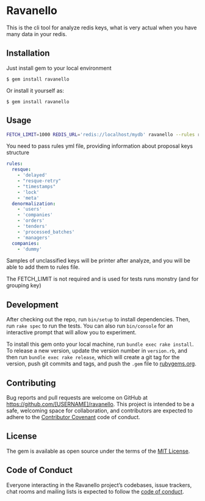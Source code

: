 # Ravanello

This is the cli tool for analyze redis keys, what is very actual when you have many data in your redis.

## Installation

Just install gem to your local environment

    $ gem install ravanello

Or install it yourself as:

    $ gem install ravanello

## Usage

```bash
FETCH_LIMIT=1000 REDIS_URL='redis://localhost/mydb' ravanello --rules rules.yml
```

You need to pass rules yml file, providing information about proposal keys structure

```yml
rules:
  resque:
    - 'delayed'
    - "resque-retry"
    - "timestamps"
    - 'lock'
    - 'meta'
  denormalization:
    - 'users'
    - 'companies'
    - 'orders'
    - 'tenders'
    - 'processed_batches'
    - 'managers'
  companies:
    - 'dummy'
```

Samples of unclassified keys will be printer after analyze, and you will be able
to add them to rules file.

The FETCH_LIMIT is not required and is used for tests runs monstry (and for grouping key)
## Development

After checking out the repo, run `bin/setup` to install dependencies. Then, run `rake spec` to run the tests. You can also run `bin/console` for an interactive prompt that will allow you to experiment.

To install this gem onto your local machine, run `bundle exec rake install`. To release a new version, update the version number in `version.rb`, and then run `bundle exec rake release`, which will create a git tag for the version, push git commits and tags, and push the `.gem` file to [rubygems.org](https://rubygems.org).

## Contributing

Bug reports and pull requests are welcome on GitHub at https://github.com/[USERNAME]/ravanello. This project is intended to be a safe, welcoming space for collaboration, and contributors are expected to adhere to the [Contributor Covenant](http://contributor-covenant.org) code of conduct.

## License

The gem is available as open source under the terms of the [MIT License](https://opensource.org/licenses/MIT).

## Code of Conduct

Everyone interacting in the Ravanello project’s codebases, issue trackers, chat rooms and mailing lists is expected to follow the [code of conduct](https://github.com/[USERNAME]/ravanello/blob/master/CODE_OF_CONDUCT.md).
